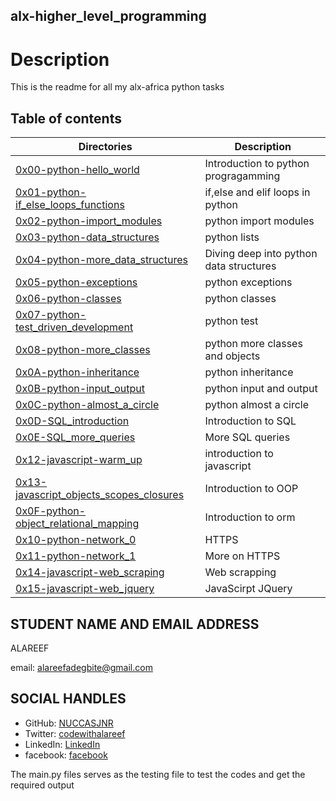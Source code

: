 ## alx-higher_level_programming


# Description
This is the readme for all my alx-africa python tasks

## Table of contents
Directories | Description
------------| ----------
[0x00-python-hello_world](./0x00-python-hello_world) | Introduction to python progragamming
[0x01-python-if_else_loops_functions](./0x01-python-if_else_loops_functions) | if,else and elif loops in python
[0x02-python-import_modules](./0x02-python-import_modules) | python import modules
[0x03-python-data_structures](./0x03-python-data_structures) | python lists
[0x04-python-more_data_structures](./0x04-python-more_data_structures) | Diving deep into python data structures
[0x05-python-exceptions](./0x05-python-exceptions) | python exceptions
[0x06-python-classes](./0x06-python-classes) | python classes
[0x07-python-test_driven_development](./0x07-python-test_driven_development) | python test
[0x08-python-more_classes](./0x08-python-more_classes) | python more classes and objects
[0x0A-python-inheritance](./0x0A-python-inheritance) | python inheritance
[0x0B-python-input_output](./0x0B-python-input_output) | python input and output
[0x0C-python-almost_a_circle](./0x0C-python-almost_a_circle) | python almost a circle
[0x0D-SQL_introduction](./0x0D-SQL_introduction) | Introduction to SQL
[0x0E-SQL_more_queries](./0x0E-SQL_more_queries) | More SQL queries
[0x12-javascript-warm_up](./0x12-javascript-warm_up) | introduction to javascript
[0x13-javascript_objects_scopes_closures](./0x13-javascript_objects_scopes_closures) | Introduction to OOP 
[0x0F-python-object_relational_mapping](./0x0F-python-object_relational_mapping) | Introduction to orm
[0x10-python-network_0](./0x10-python-network_0) | HTTPS
[0x11-python-network_1](./0x11-python-network_1) | More on HTTPS
[0x14-javascript-web_scraping](./0x14-javascript-web_scraping) | Web scrapping
[0x15-javascript-web_jquery](./0x15-javascript-web_jquery) | JavaScirpt JQuery

## STUDENT NAME AND EMAIL ADDRESS
 ALAREEF

email: alareefadegbite@gmail.com

## SOCIAL HANDLES


- GitHub: [NUCCASJNR](https://github.com/NUCCASJNR)
- Twitter: [codewithalareef](https://twitter.com/codewithalareef)
- LinkedIn: [LinkedIn](https://linkedin.com/in/alareef)
- facebook: [facebook](https://www.facebook.com/profile.php?id=100088347365140)


The main.py files serves as the testing file to test the codes and get the required output
